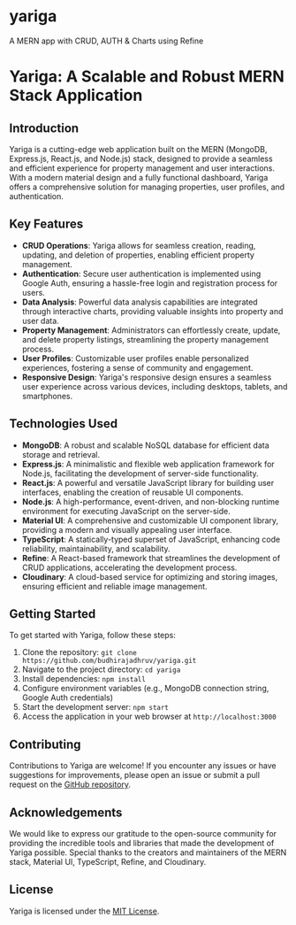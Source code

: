 # yariga
A MERN app with CRUD, AUTH &amp; Charts using Refine
# Yariga: A Scalable and Robust MERN Stack Application

## Introduction

Yariga is a cutting-edge web application built on the MERN (MongoDB, Express.js, React.js, and Node.js) stack, designed to provide a seamless and efficient experience for property management and user interactions. With a modern material design and a fully functional dashboard, Yariga offers a comprehensive solution for managing properties, user profiles, and authentication.

## Key Features

- **CRUD Operations**: Yariga allows for seamless creation, reading, updating, and deletion of properties, enabling efficient property management.
- **Authentication**: Secure user authentication is implemented using Google Auth, ensuring a hassle-free login and registration process for users.
- **Data Analysis**: Powerful data analysis capabilities are integrated through interactive charts, providing valuable insights into property and user data.
- **Property Management**: Administrators can effortlessly create, update, and delete property listings, streamlining the property management process.
- **User Profiles**: Customizable user profiles enable personalized experiences, fostering a sense of community and engagement.
- **Responsive Design**: Yariga's responsive design ensures a seamless user experience across various devices, including desktops, tablets, and smartphones.

## Technologies Used

- **MongoDB**: A robust and scalable NoSQL database for efficient data storage and retrieval.
- **Express.js**: A minimalistic and flexible web application framework for Node.js, facilitating the development of server-side functionality.
- **React.js**: A powerful and versatile JavaScript library for building user interfaces, enabling the creation of reusable UI components.
- **Node.js**: A high-performance, event-driven, and non-blocking runtime environment for executing JavaScript on the server-side.
- **Material UI**: A comprehensive and customizable UI component library, providing a modern and visually appealing user interface.
- **TypeScript**: A statically-typed superset of JavaScript, enhancing code reliability, maintainability, and scalability.
- **Refine**: A React-based framework that streamlines the development of CRUD applications, accelerating the development process.
- **Cloudinary**: A cloud-based service for optimizing and storing images, ensuring efficient and reliable image management.

## Getting Started

To get started with Yariga, follow these steps:

1. Clone the repository: `git clone https://github.com/budhirajadhruv/yariga.git`
2. Navigate to the project directory: `cd yariga`
3. Install dependencies: `npm install`
4. Configure environment variables (e.g., MongoDB connection string, Google Auth credentials)
5. Start the development server: `npm start`
6. Access the application in your web browser at `http://localhost:3000`

## Contributing

Contributions to Yariga are welcome! If you encounter any issues or have suggestions for improvements, please open an issue or submit a pull request on the [GitHub repository](https://github.com/budhirajadhruv/yariga).

## Acknowledgements

We would like to express our gratitude to the open-source community for providing the incredible tools and libraries that made the development of Yariga possible. Special thanks to the creators and maintainers of the MERN stack, Material UI, TypeScript, Refine, and Cloudinary.

## License

Yariga is licensed under the [MIT License](LICENSE).